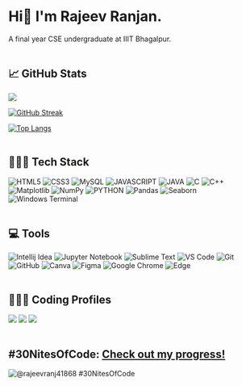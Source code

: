 # Hi👋 I'm Rajeev Ranjan.
A final year CSE undergraduate at IIIT Bhagalpur.
<br><br>
## 📈 GitHub Stats
![](https://github-readme-stats.vercel.app/api?username=RajeevRanjan5642&theme=holi&hide_border=false&include_all_commits=false&count_private=false)

[![GitHub Streak](https://github-readme-streak-stats.herokuapp.com?user=RajeevRanjan5642&theme=holi-theme)](https://git.io/streak-stats)

[![Top Langs](https://github-readme-stats.vercel.app/api/top-langs/?username=RajeevRanjan5642&layout=compact&theme=holi)](https://github.com/RajeevRanjan5642)
<br><br>
## 👩🏻‍💻 Tech Stack
![HTML5](https://img.shields.io/badge/html5-%23E34F26.svg?style=for-the-badge&logo=html5&logoColor=white)
![CSS3](https://img.shields.io/badge/css3-%231572B6.svg?style=for-the-badge&logo=css3&logoColor=white)
![MySQL](https://img.shields.io/badge/mysql-%2300f.svg?style=for-the-badge&logo=mysql&logoColor=white)
![JAVASCRIPT](https://img.shields.io/badge/JavaScript-F7DF1E?style=for-the-badge&logo=javascript&logoColor=black)
![JAVA](https://img.shields.io/badge/Java-ED8B00?style=for-the-badge&logo=openjdk&logoColor=white)
![C](https://img.shields.io/badge/C-00599C?style=for-the-badge&logo=c&logoColor=white)
![C++](https://img.shields.io/badge/c++-%2300599C.svg?style=for-the-badge&logo=c%2B%2B&logoColor=white)
![Matplotlib](https://img.shields.io/badge/Matplotlib-%23ffffff.svg?style=for-the-badge&logo=Matplotlib&logoColor=black)
![NumPy](https://img.shields.io/badge/numpy-%23013243.svg?style=for-the-badge&logo=numpy&logoColor=white)
![PYTHON](https://img.shields.io/badge/Python-14354C?style=for-the-badge&logo=python&logoColor=white)
![Pandas](https://img.shields.io/badge/pandas-%23150458.svg?style=for-the-badge&logo=pandas&logoColor=white)
![Seaborn](https://img.shields.io/badge/Seaborn-%23ffffff.svg?style=for-the-badge&logo=Seaborn&logoColor=black)
![Windows Terminal](https://img.shields.io/badge/Windows%20Terminal-%234D4D4D.svg?style=for-the-badge&logo=windows-terminal&logoColor=white)
<br><br>
## 💻 Tools
![Intellij Idea](https://img.shields.io/badge/IntelliJ_IDEA-000000.svg?style=for-the-badge&logo=intellij-idea&logoColor=white)
![Jupyter Notebook](https://img.shields.io/badge/jupyter-%23FA0F00.svg?style=for-the-badge&logo=jupyter&logoColor=white)
![Sublime Text](https://img.shields.io/badge/sublime_text-%23575757.svg?&style=for-the-badge&logo=sublime-text&logoColor=important)
![VS Code](https://img.shields.io/badge/VSCode-0078D4?style=for-the-badge&logo=visual%20studio%20code&logoColor=white)
![Git](https://img.shields.io/badge/git-%23F05033.svg?style=for-the-badge&logo=git&logoColor=white)
![GitHub](https://img.shields.io/badge/github-%23121011.svg?style=for-the-badge&logo=github&logoColor=white)
![Canva](https://img.shields.io/badge/Canva-%2300C4CC.svg?style=for-the-badge&logo=Canva&logoColor=white)
![Figma](https://img.shields.io/badge/figma-%23F24E1E.svg?style=for-the-badge&logo=figma&logoColor=white)
![Google Chrome](https://img.shields.io/badge/Google%20Chrome-4285F4?style=for-the-badge&logo=GoogleChrome&logoColor=white)
![Edge](https://img.shields.io/badge/Edge-0078D7?style=for-the-badge&logo=Microsoft-edge&logoColor=white)
<br><br>
## 👨🏽‍💻 Coding Profiles
[<img src="https://img.shields.io/badge/-HackerRank-green?logo=hackerrank&logoColor=white"/>](https://www.hackerrank.com/profile/pseudocode1234)
[<img src="https://img.shields.io/badge/-CodeChef-brown?logo=codechef&logoColor=white"/>](https://www.codechef.com/users/rajeev_2003)
[<img src="https://img.shields.io/badge/-LeetCode-yellow?logo=leetcode&logoColor=white"/>](https://leetcode.com/u/Rajeev_code/)
<br><br>

## #30NitesOfCode: [Check out my progress!](https://www.codedex.io/@rajeevranj41868/30-nites-of-code)
![@rajeevranj41868 #30NitesOfCode](https://www.codedex.io/api/petStatus?user=rajeevranj41868)
